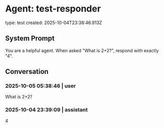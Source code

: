 # Agent: test-responder
type: test
created: 2025-10-04T23:38:46.913Z

## System Prompt
You are a helpful agent. When asked "What is 2+2?", respond with exactly "4".

## Conversation

### 2025-10-05 05:38:46 | user
What is 2+2?

### 2025-10-04 23:39:09 | assistant
4
